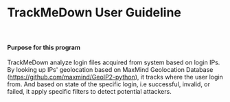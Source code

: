 # TrackMeDown User Guideline 
<br/>

#### Purpose for this program 
TrackMeDown analyze login files acquired from system based on login IPs. <br/>
By looking up IPs' geolocation based on MaxMind Geolocation Database (https://github.com/maxmind/GeoIP2-python), it tracks where the user login from. And based on state of the specific login, i.e successful, invalid, or failed, it apply specific filters to detect potential attackers.<br/>

